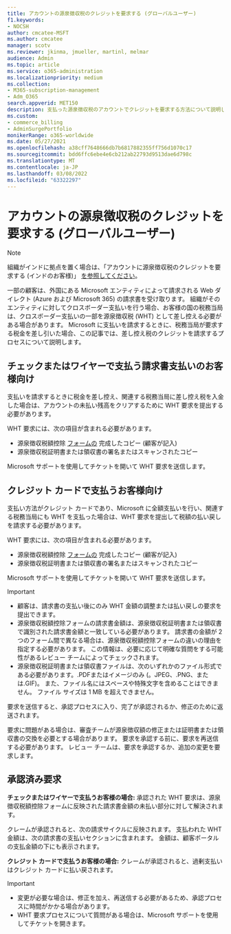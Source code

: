```yaml
---
title: アカウントの源泉徴収税のクレジットを要求する (グローバルユーザー)
f1.keywords:
- NOCSH
author: cmcatee-MSFT
ms.author: cmcatee
manager: scotv
ms.reviewer: jkinma, jmueller, martinl, melmar
audience: Admin
ms.topic: article
ms.service: o365-administration
ms.localizationpriority: medium
ms.collection:
- M365-subscription-management
- Adm_O365
search.appverid: MET150
description: 支払った源泉徴収税のアカウントでクレジットを要求する方法について説明します。 この記事は、インドを除く世界中のお客様に適用されます。
ms.custom:
- commerce_billing
- AdminSurgePortfolio
monikerRange: o365-worldwide
ms.date: 05/27/2021
ms.openlocfilehash: a38cff7648666db7b6817882355ff756d1070c17
ms.sourcegitcommit: bdd6ffc6ebe4e6cb212ab22793d9513dae6d798c
ms.translationtype: MT
ms.contentlocale: ja-JP
ms.lasthandoff: 03/08/2022
ms.locfileid: "63322297"
---
```

# <a name="request-a-credit-for-withholding-tax-on-your-account-global-customers"></a>アカウントの源泉徴収税のクレジットを要求する (グローバルユーザー)

> [!NOTE]
>
> 組織がインドに拠点を置く場合は、「アカウントに源泉徴収税のクレジットを要求する (インドのお客様)」 [を参照してください](withholding-tax-credit-india.md)。

一部の顧客は、外国にある Microsoft エンティティによって請求される Web ダイレクト (Azure および Microsoft 365) の請求書を受け取ります。 組織がそのエンティティに対してクロスボーダー支払いを行う場合、お客様の国の税務当局は、クロスボーダー支払いの一部を源泉徴収税 (WHT) として差し控える必要がある場合があります。 Microsoft に支払いを請求するときに、税務当局が要求する税金を差し引いた場合、この記事では、差し控え税のクレジットを請求するプロセスについて説明します。

## <a name="for-invoice-pay-customers-who-pay-by-check-or-wire"></a>チェックまたはワイヤーで支払う請求書支払いのお客様向け

支払いを請求するときに税金を差し控え、関連する税務当局に差し控え税を入金した場合は、アカウントの未払い残高をクリアするために WHT 要求を提出する必要があります。

WHT 要求には、次の項目が含まれる必要があります。

- 源泉徴収税額控除 [フォームの](https://download.microsoft.com/download/a/a/f/aaf8306b-79d4-455b-975f-41ce9e67b9cb/wht%20credit%20form%20-%20global.docx) 完成したコピー (顧客が記入)
- 源泉徴収税証明書または領収書の署名またはスキャンされたコピー

Microsoft サポートを使用してチケットを開いて WHT 要求を送信します。

## <a name="for-customers-who-pay-by-credit-card"></a>クレジット カードで支払うお客様向け

支払い方法がクレジット カードであり、Microsoft に全額支払いを行い、関連する税務当局にも WHT を支払った場合は、WHT 要求を提出して税額の払い戻しを請求する必要があります。

WHT 要求には、次の項目が含まれる必要があります。

- 源泉徴収税額控除 [フォームの](https://download.microsoft.com/download/a/a/f/aaf8306b-79d4-455b-975f-41ce9e67b9cb/wht%20credit%20form%20-%20global.docx) 完成したコピー (顧客が記入)
- 源泉徴収税証明書または領収書の署名またはスキャンされたコピー

Microsoft サポートを使用してチケットを開いて WHT 要求を送信します。

> [!IMPORTANT]
>
> - 顧客は、請求書の支払い後にのみ WHT 金額の調整または払い戻しの要求を提出できます。
> - 源泉徴収税額控除フォームの請求書金額は、源泉徴収税証明書または領収書で識別された請求書金額と一致している必要があります。 請求書の金額が 2 つのフォーム間で異なる場合は、源泉徴収税額控除フォームの違いの理由を指定する必要があります。 この情報は、必要に応じて明確な質問をする可能性があるレビュー チームによってチェックされます。
> - 源泉徴収税証明書または領収書ファイルは、次のいずれかのファイル形式である必要があります。.PDFまたはイメージのみ (。JPEG、.PNG、または.GIF)。 また、ファイル名にはスペースや特殊文字を含めることはできません。 ファイル サイズは 1 MB を超えできません。

要求を送信すると、承認プロセスに入り、完了が承認されるか、修正のために返送されます。

要求に問題がある場合は、審査チームが源泉徴収額の修正または証明書または領収書の交換を必要とする場合があります。 要求を承認する前に、要求を再送信する必要があります。 レビュー チームは、要求を承認するか、追加の変更を要求します。

## <a name="approved-requests"></a>承認済み要求

**チェックまたはワイヤーで支払うお客様の場合:** 承認された WHT 要求は、源泉徴収税額控除フォームに反映された請求書金額の未払い部分に対して解決されます。

クレームが承認されると、次の請求サイクルに反映されます。 支払われた WHT 金額は、次の請求書の支払いセクションに含まれます。 金額は、顧客ポータルの支払金額の下にも表示されます。

**クレジット カードで支払うお客様の場合:** クレームが承認されると、過剰支払いはクレジット カードに払い戻されます。

> [!IMPORTANT]
>
> - 変更が必要な場合は、修正を加え、再送信する必要があるため、承認プロセスに時間がかかる場合があります。
> - WHT 要求プロセスについて質問がある場合は、Microsoft サポートを使用してチケットを開きます。
